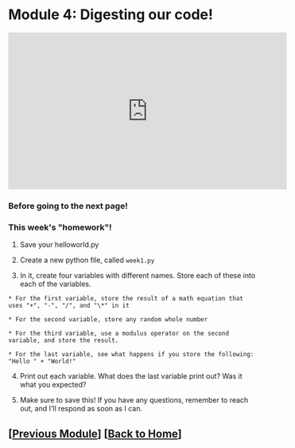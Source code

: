# Module 4: Digesting our code!

<iframe width="560" height="315" src="https://www.youtube.com/embed/jPslPdaOxwQ?si=acoVQc7i47bC0T53" title="YouTube video player" frameborder="0" allow="accelerometer; autoplay; clipboard-write; encrypted-media; gyroscope; picture-in-picture; web-share" referrerpolicy="strict-origin-when-cross-origin" allowfullscreen></iframe>

### Before going to the next page!

### This week's "homework"!

  1. Save your helloworld.py

  2. Create a new python file, called `week1.py`

  3. In it, create four variables with different names. Store each of these into each of the variables.

    * For the first variable, store the result of a math equation that uses "+", "-", "/", and "\*" in it

    * For the second variable, store any random whole number

    * For the third variable, use a modulus operator on the second variable, and store the result.

    * For the last variable, see what happens if you store the following: "Hello " + "World!"

  4. Print out each variable. What does the last variable print out? Was it what you expected?

  5. Make sure to save this! If you have any questions, remember to reach out, and I'll respond as soon as I can.


## \[[Previous Module](./module3.md)\] \[[Back to Home](../index.md)\]
